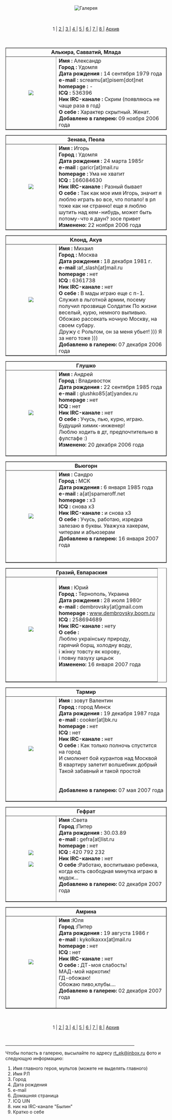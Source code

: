 &nbsp;

<p style='text-align: center'>
<img src="/img/tit_gallery.jpg" alt='Галерея' />
</p>

<br/>
<br/>
<center>
1 |
<a href="/gal_pl/2"> 2 </a>|
<a href="/gal_pl/3"> 3 </a>|
<a href="/gal_pl/4"> 4 </a>|
<a href="/gal_pl/5"> 5 </a>|
<a href="/gal_pl/6"> 6 </a>|
<a href="/gal_pl/7"> 7 </a>|
<a href="/gal_pl/8"> 8 </a>|
<a href="/gal_pl/arc"> Архив </a>
</center>
<br/>
<br/>

<table align=center width=450 cellspacing=0 cellpadding=0 border=1><tr>
<td colspan=2 align=center><b>Алькира, Савватий, Млада</b></td></tr>
<tr><td width=140 align=center valign=middle>
<a href="/gallery_pl/alkira.jpg" border=0>
<img src="/gallery_pl/alkira_sm.jpg" border=0>
</a></td>
<td><b>Имя :</b> Александр<br>
<b>Город :</b> Удомля<br>
<b>Дата рождения :</b> 14 сентября 1979 года<br>
<b>e-mail :</b> screamu[at]pisem[dot]net
<br>
<b>homepage :</b> - <br>
<b>ICQ :</b> 536396<br>
<b>Ник IRC-канале :</b> Скрим (появляюсь не чаще раза в год) <br>
<b>О себе :</b> Характер скрытный. Женат.<br>
<b>Добавлено в галерею:</b> 09 ноября 2006 года<br>
</td></tr>
</table>
<table align=center width=450 cellspacing=0 cellpadding=0 border=1><tr>
<td colspan=2 align=center><b>Зенава, Пеола</b></td></tr>
<tr><td width=140 align=center valign=middle>
<a href="/gallery_pl/zenava.jpg" border=0>
<img src="/gallery_pl/zenava_sm.jpg" border=0>
</a></td>
<td><b>Имя :</b> Игорь<br>
<b>Город :</b> Удомля<br>
<b>Дата рождения :</b> 24 марта 1985г<br>
<b>e-mail :</b> garicr[at]mail.ru<br>
<b>homepage :</b> Ума не хватит<br>
<b>ICQ :</b> 166084630<br>
<b>Ник IRC-канале :</b> Разный бывает<br>
<b>О себе :</b> Так как мое имя Игорь, значит я люблю играть во все, что попало! в рл тоже как ни странно! еще я люблю шутить над кем-нибудь, может быть потому-что я даун? зосе привет<br> 
<b>Изменено:</b> 22 ноября 2006 года<br>

</td></tr>
</table>
<table align=center width=450 cellspacing=0 cellpadding=0 border=1><tr>
<td colspan=2 align=center><b>Клонд, Акув
</b></td></tr>
<tr><td width=140 align=center valign=middle>
<a href="/gallery_pl/klond.jpg" border=0>
<img src="/gallery_pl/klond_sm.jpg" border=0>
</a></td>
<td><b>Имя :</b> Михаил<br>
<b>Город :</b> Москва<br>
<b>Дата рождения :</b> 18 декабря 1981 г.<br>
<b>e-mail :</b>af_slash[at]mail.ru<br>
<b>homepage :</b> нет<br>
<b>ICQ :</b> 6361738<br>
<b>Ник IRC-канале :</b> нет<br>
<b>О себе :</b> В мады играю еще с п-1. Служил в льготной армии, посему получил
прозвище Солдатик  По жизни веселый, курю, немного выпивыю. Обожаю
рассекать ночную Москву, на своем субару.<br>
Дружу с Рольтом, он за меня убьет! ))) Я за него тоже )))
<br>
<b>Добавлено в галерею:</b> 07 декабря 2006 года<br>
</td></tr>
</table>
<table align=center width=450 cellspacing=0 cellpadding=0 border=1><tr>
<td colspan=2 align=center><b>Глушко</b></td></tr>
<tr><td width=140 align=center valign=middle>
<a href="/gallery_pl/glushko.jpg" border=0>
<img src="/gallery_pl/glushko_sm.jpg" border=0>
</a></td>
<td><b>Имя :</b> Андрей<br>
<b>Город :</b> Владивосток<br>
<b>Дата рождения :</b> 22 сентября 1985 года<br>
<b>e-mail :</b> glushko85[at]yandex.ru<br>
<b>homepage :</b> нет<br>
<b>ICQ :</b> нет<br>
<b>Ник IRC-канале :</b> нет<br>
<b>О себе :</b> Учусь, пью, курю, играю.<br>
Будущий химик-инженер! <br>Люблю ходить в дт, предпочтительно в фулстафе :)<br> 
<b>Изменено:</b> 20 декабря 2006 года<br><br>
</td></tr>
</table>
<table align=center width=450 cellspacing=0 cellpadding=0 border=1><tr>
<td colspan=2 align=center><b>Вьюгорн</b></td></tr>
<tr><td width=140 align=center valign=middle>
<a href="/gallery_pl/view.gif" border=0>
<img src="/gallery_pl/view_sm.jpg" border=0>
</a></td>
<td><b>Имя :</b> Сандро<br>
<b>Город :</b> МСК<br>
<b>Дата рождения :</b> 6 января 1985 года<br>
<b>e-mail :</b> a[at]spameroff.net<br>
<b>homepage :</b> х3 <br>
<b>ICQ :</b> снова х3<br>
<b>Ник IRC-канале :</b> и снова х3<br>
<b>О себе :</b> Учусь, работаю, изредка залезаю в буквы. Уважуха хакерам, читерам и абъюзерам<br>
<b>Добавлено в галерею:</b> 16 января 2007 года<br><br><br>
</td></tr>
</table>
<table align=center width=450 cellspacing=0 cellpadding=0 border=1><tr>
<td colspan=2 align=center><b>Гразий, Евпараския</b></td></tr>
<tr><td width=140 align=center valign=middle>
<a href="/gallery_pl/grazij.jpg" border=0>
<img src="/gallery_pl/grazij_sm.jpg" border=0>
</a></td>
<td><br><b>Имя :</b> Юрий<br>
<b>Город :</b> Тернополь, Украина<br>
<b>Дата рождения :</b> 28 июля 1980г<br>
<b>e-mail :</b> dembrovsky[at]gmail.com<br>
<b>homepage :</b> <a href="http://www.dembrovsky.boom.ru"> www.dembrovsky.boom.ru</a><br>
<b>ICQ :</b> 258694689<br>
<b>Ник IRC-канале :</b> нету<br>
<b>О себе :</b><br>Люблю украiнську природу,<br>
гарячий борщ, холодну воду,<br>
i жiнку товсту як корову,<br>
i повну пазуху цицьок<br>
<b>Изменено:</b> 16 января 2007 года<br><br><br>
</td></tr>
</table>
<table align=center width=450 cellspacing=0 cellpadding=0 border=1><tr>
<td colspan=2 align=center><b>Тармир</b></td></tr>
<tr><td width=140 align=center valign=middle>
<a href="/gallery_pl/tarmir.jpg" border=0>
<img src="/gallery_pl/tarmir_sm.jpg" border=0>
</a></td>
<td><b>Имя :</b> зовут Валентин<br>
<b>Город :</b> город Минск<br>
<b>Дата рождения :</b> 19 декабря 1987 года<br>
<b>e-mail :</b> cooker[at]bk.ru </a><br>
<b>homepage :</b> нет</a><br>
<b>ICQ :</b> нет<br>
<b>Ник IRC-канале :</b> нет<br>
<b>О себе :</b> Как только полночь спустится на город <br>
И смолкнет бой курантов над Москвой <br>
В квартиру залетит волшебник добрый <br>
Такой забавный и такой простой <br><br>
<br>
<b>Добавлено в галерею:</b> 07 мая 2007 года<br><br>
</td></tr>
</table>
<table align=center width=450 cellspacing=0 cellpadding=0 border=1><tr>
<td colspan=2 align=center><b>Гефрат</b></td></tr>
<tr><td width=140 align=center valign=middle>
<a href="/gallery_pl/gefrat2.jpg" border=0>
<img src="/gallery_pl/gefrat2_sm.jpg" border=0><br><br><a href="/gallery_pl/gefrat3.jpg" border=0>
<img src="/gallery_pl/gefrat3_sm.jpg" border=0>
</a></td>
<td><b>Имя :</b>Света<br>
<b>Город :</b>Питер<br>
<b>Дата рождения :</b> 30.03.89<br>
<b>e-mail :</b> gefra[at]list.ru<br>
<b>homepage :</b> нет<br>
<b>ICQ :</b> 420 792 232<br>
<b>Ник IRC-канале :</b> нет<br>
<b>О себе :</b>Работаю, воспитываю ребенка, когда есть свободная минутка играю в мудок... <br>
<b>Добавлено в галерею:</b> 02 декабря 2007 года<br><br>
</td></tr>
</table>
<table align=center width=450 cellspacing=0 cellpadding=0 border=1><tr>
<td colspan=2 align=center><b>Амрина</b></td></tr>
<tr><td width=140 align=center valign=middle>
<a href="/gallery_pl/amrina.jpg" border=0>
<img src="/gallery_pl/amrina_sm.jpg" border=0>
</a></td>
<td><b>Имя :</b>Юля<br>
<b>Город :</b>Питер<br>
<b>Дата рождения :</b> 19 августа 1986 г<br>
<b>e-mail :</b> kykolkaxxx[at]mail.ru<br>
<b>homepage :</b> нет<br>
<b>ICQ :</b> нет<br>
<b>Ник IRC-канале :</b> нет<br>
<b>О себе :</b> ДТ-моя слабость!<br>
МАД-мой наркотик!<br>
ГД-обожаю!<br>
Обожаю пиво,клубы....<br>
<b>Добавлено в галерею:</b> 02 декабря 2007 года<br><br>
</td></tr>
</table>

<br/>
<br/>
<center>
1 |
<a href="/gal_pl/2"> 2 </a>|
<a href="/gal_pl/3"> 3 </a>|
<a href="/gal_pl/4"> 4 </a>|
<a href="/gal_pl/5"> 5 </a>|
<a href="/gal_pl/6"> 6 </a>|
<a href="/gal_pl/7"> 7 </a>|
<a href="/gal_pl/8"> 8 </a>|
<a href="/gal_pl/arc"> Архив </a>
</center>
<br/>
<br/>

<hr width=80%>
Чтобы попасть в галерею, высылайте по адресу <a href="mailto:rt_ek@inbox.ru">rt_ek@inbox.ru</a>
фото и следующую информацию:
<ol>
<li>Имя главного героя, мультов (можете не выделять главного)
<li>Имя РЛ
<li>Город
<li>Дата рождения
<li>e-mail
<li>Домашняя страница
<li>ICQ UIN
<li>ник на IRC-канале "Былин"
<li>Кратко о себе
</ol>